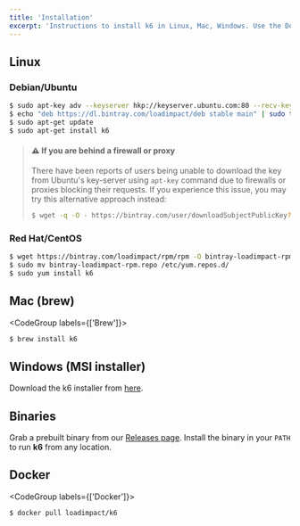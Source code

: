 ```yaml
---
title: 'Installation'
excerpt: 'Instructions to install k6 in Linux, Mac, Windows. Use the Docker container or the prebuilt binary.'
---
```


## Linux

### Debian/Ubuntu

```bash
$ sudo apt-key adv --keyserver hkp://keyserver.ubuntu.com:80 --recv-keys 379CE192D401AB61
$ echo "deb https://dl.bintray.com/loadimpact/deb stable main" | sudo tee -a /etc/apt/sources.list
$ sudo apt-get update
$ sudo apt-get install k6
```

> #### ⚠️ If you are behind a firewall or proxy
>
> There have been reports of users being unable to download the key from Ubuntu's key-server using `apt-key`
> command due to firewalls or proxies blocking their requests. If you experience this issue, you may try this
> alternative approach instead:
>
> ```bash
> $ wget -q -O - https://bintray.com/user/downloadSubjectPublicKey?username=bintray | sudo apt-key add -
> ```

### Red Hat/CentOS

```bash
$ wget https://bintray.com/loadimpact/rpm/rpm -O bintray-loadimpact-rpm.repo
$ sudo mv bintray-loadimpact-rpm.repo /etc/yum.repos.d/
$ sudo yum install k6
```

## Mac (brew)

<CodeGroup labels={['Brew']}>

```bash
$ brew install k6
```

</CodeGroup>

## Windows (MSI installer)

Download the k6 installer from [here](https://dl.bintray.com/loadimpact/windows/k6-v0.31.1-amd64.msi).

## Binaries

Grab a prebuilt binary from our <a href="https://github.com/loadimpact/k6/releases">Releases page</a>.
Install the binary in your `PATH` to run **k6** from any location.

## Docker

<CodeGroup labels={['Docker']}>

```bash
$ docker pull loadimpact/k6
```

</CodeGroup>
